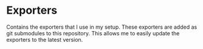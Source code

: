 # Exporters

Contains the exporters that I use in my setup. These exporters are added as git submodules to this repository. This allows me to easily update the exporters to the latest version.
